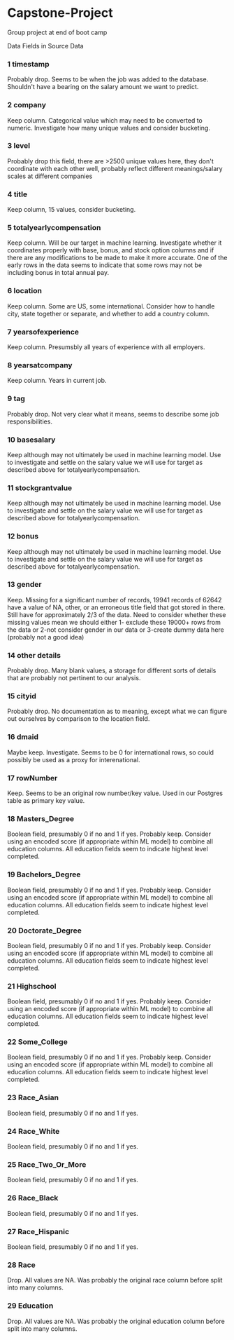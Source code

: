 # Capstone-Project
Group project at end of boot camp


Data Fields in Source Data

### 1 timestamp
Probably drop. Seems to be when the job was added to the database. Shouldn't have a bearing on the salary amount we want to predict.

### 2 company
Keep column. Categorical value which may need to be converted to numeric. Investigate how many unique values and consider bucketing.

### 3 level
Probably drop this field, there are >2500 unique values here, they don't coordinate with each other well, probably reflect different meanings/salary scales at different companies

### 4 title
Keep column, 15 values, consider bucketing.

### 5 totalyearlycompensation
Keep column. Will be our target in machine learning. Investigate whether it coordinates properly with base, bonus, and stock option columns and if there are any modifications to be made to make it more accurate. One of the early rows in the data seems to indicate that some rows may not be including bonus in total annual pay.

### 6 location
Keep column. Some are US, some international. Consider how to handle city, state together or separate, and whether to add a country column.

### 7 yearsofexperience
Keep column. Presumsbly all years of experience with all employers.

### 8 yearsatcompany
Keep column. Years in current job.

### 9 tag
Probably drop. Not very clear what it means, seems to describe some job responsibilities.

### 10 basesalary
Keep although may not ultimately be used in machine learning model. Use to investigate and settle on the salary value we will use for target as described above for totalyearlycompensation.

### 11 stockgrantvalue
Keep although may not ultimately be used in machine learning model. Use to investigate and settle on the salary value we will use for target as described above for totalyearlycompensation.

### 12 bonus
Keep although may not ultimately be used in machine learning model. Use to investigate and settle on the salary value we will use for target as described above for totalyearlycompensation.

### 13 gender
Keep. Missing for a significant number of records, 19941 records of 62642 have a value of NA, other, or an erroneous title field that got stored in there. Still have for approximately 2/3 of the data. Need to consider whether these missing values mean we should either 1- exclude these 19000+ rows from the data or 2-not consider gender in our data or 3-create dummy data here (probably not a good idea)

### 14 other details
Probably drop. Many blank values, a storage for different sorts of details that are probably not pertinent to our analysis.

### 15 cityid
Probably drop. No documentation as to meaning, except what we can figure out ourselves by comparison to the location field.

### 16 dmaid
Maybe keep. Investigate. Seems to be 0 for international rows, so could possibly be used as a proxy for interenational.

### 17 rowNumber
Keep. Seems to be an original row number/key value. Used in our Postgres table as primary key value.

### 18 Masters_Degree
Boolean field, presumably 0 if no and 1 if yes. Probably keep. Consider using an encoded score (if appropriate within ML model) to combine all education columns. All education fields seem to indicate highest level completed.

### 19 Bachelors_Degree
Boolean field, presumably 0 if no and 1 if yes. Probably keep. Consider using an encoded score (if appropriate within ML model) to combine all education columns. All education fields seem to indicate highest level completed.

### 20 Doctorate_Degree
Boolean field, presumably 0 if no and 1 if yes. Probably keep. Consider using an encoded score (if appropriate within ML model) to combine all education columns. All education fields seem to indicate highest level completed.

### 21 Highschool
Boolean field, presumably 0 if no and 1 if yes. Probably keep. Consider using an encoded score (if appropriate within ML model) to combine all education columns. All education fields seem to indicate highest level completed.

### 22 Some_College
Boolean field, presumably 0 if no and 1 if yes. Probably keep. Consider using an encoded score (if appropriate within ML model) to combine all education columns. All education fields seem to indicate highest level completed.

### 23 Race_Asian
Boolean field, presumably 0 if no and 1 if yes. 

### 24 Race_White
Boolean field, presumably 0 if no and 1 if yes. 

### 25 Race_Two_Or_More
Boolean field, presumably 0 if no and 1 if yes. 

### 26 Race_Black
Boolean field, presumably 0 if no and 1 if yes. 

### 27 Race_Hispanic
Boolean field, presumably 0 if no and 1 if yes. 

### 28 Race
Drop. All values are NA. Was probably the original race column before split into many columns.

### 29 Education
Drop. All values are NA. Was probably the original education column before split into many columns.


